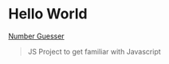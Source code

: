 # Hello World

[Number Guesser](https://felsenuboot.github.io/number-guesser/)
>JS Project to get familiar with Javascript
